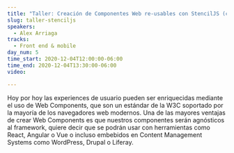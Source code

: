 ```yaml
---
title: "Taller: Creación de Componentes Web re-usables con StencilJS (compatibles con React Vue y Angular)"
slug: taller-stenciljs
speakers:
  - Alex Arriaga
tracks:
  - Front end & mobile
day_num: 5
time_start: 2020-12-04T12:00:00-06:00
time_end: 2020-12-04T13:30:00-06:00
video: 

---
```


Hoy por hoy las experiences de usuario pueden ser enriquecidas mediante el uso de Web Components, que son un estándar de la W3C soportado por la mayoría de los navegadores web modernos. Una de las mayores ventajas de crear Web Components es que nuestros componentes serán agnósticos al framework, quiere decir que se podrán usar con herramientas como React, Angular o Vue o incluso embebidos en Content Management Systems como WordPress, Drupal o Liferay.